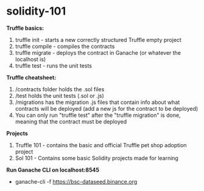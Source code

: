 # solidity-101

<b>Truffle basics:</b>
1. truffle init - starts a new correctly structured Truffle empty project
2. truffle compile - compiles the contracts
3. truffle migrate - deploys the contract in Ganache (or whatever the localhost is)
4. truffle test - runs the unit tests

<b>Truffle cheatsheet:</b>
1. /contracts folder holds the .sol files
2. /test holds the unit tests (.sol or .js)
3. /migrations has the migration .js files that contain info about what contracts will be deployed (add a new js for the contract to be deployed)
4. You can only run "truffle test" after the "truffle migration" is done, meaning that the contract must be deployed 

<b>Projects</b>
1. Truffle 101 - contains the basic and official Truffle pet shop adoption project
2. Sol 101 - Contains some basic Solidity projects made for learning

<b>Run Ganache CLI on localhost:8545</b>
- ganache-cli -f https://bsc-dataseed.binance.org
 

